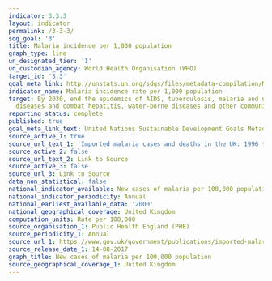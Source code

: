 ```yaml
---
indicator: 3.3.3
layout: indicator
permalink: /3-3-3/
sdg_goal: '3'
title: Malaria incidence per 1,000 population
graph_type: line
un_designated_tier: '1'
un_custodian_agency: World Health Organisation (WHO)
target_id: '3.3'
goal_meta_link: http://unstats.un.org/sdgs/files/metadata-compilation/Metadata-Goal-3.pdf
indicator_name: Malaria incidence rate per 1,000 population
target: By 2030, end the epidemics of AIDS, tuberculosis, malaria and neglected tropical
  diseases and combat hepatitis, water-borne diseases and other communicable diseases
reporting_status: complete
published: true
goal_meta_link_text: United Nations Sustainable Development Goals Metadata (pdf 865kB)
source_active_1: true
source_url_text_1: 'Imported malaria cases and deaths in the UK: 1996 to 2016'
source_active_2: false
source_url_text_2: Link to Source
source_active_3: false
source_url_3: Link to Source
data_non_statistical: false
national_indicator_available: New cases of malaria per 100,000 population
national_indicator_periodicity: Annual
national_earliest_available_data: '2000'
national_geographical_coverage: United Kingdom
computation_units: Rate per 100,000
source_organisation_1: Public Health England (PHE)
source_periodicity_1: Annual
source_url_1: https://www.gov.uk/government/publications/imported-malaria-in-the-uk-statistics
source_release_date_1: 14-08-2017
graph_title: New cases of malaria per 100,000 population
source_geographical_coverage_1: United Kingdom
---
```

